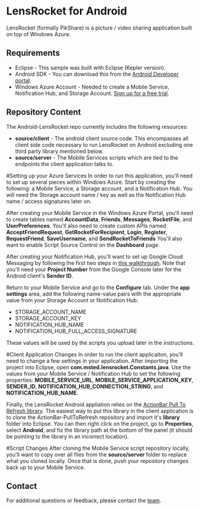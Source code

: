 ﻿LensRocket for Android
================

LensRocket (formally PikShare) is a picture / video sharing application built on top of Windows Azure.

## Requirements
* Eclipse - This sample was built with Eclipse (Kepler version).
* Android SDK - You can download this from the [Android Developer portal](http://developer.android.com/sdk/index.html).
* Windows Azure Account - Needed to create a Mobile Service, Notification Hub, and Storage Account.  [Sign up for a free trial](https://www.windowsazure.com/en-us/pricing/free-trial/).

## Repository Content ##

The Android-LensRocket repo currently includes the following resources:

 - **source/client** - The android client source code.  This encompasses all client side code necessary to run LensRocket on Android excluding one third party library mentioned below.
 - **source/server** - The Mobile Services scripts which are tied to the endpoints the client application talks to. 

#Setting up your Azure Services
In order to run this application, you'll need to set up several pieces within Windows Azure.  Start by creating the following: a Mobile Service, a Storage account, and a Notification Hub.  You will need the Storage account name / key as well as the Notification Hub name / access signatures later on.

After creating your Mobile Service in the Windows Azure Portal, you'll need to create tables named **AccountData**, **Friends**, **Messages**, **RocketFile**, and **UserPreferences**.  You'll also need to create custom APIs named **AcceptFriendRequest**, **GetRocketForRecipient**, **Login**, **Register**, **RequestFriend**, **SaveUsername**, and **SendRocketToFriends**  You'll also want to enable Script Source Control on the **Dashboard** page.

After creating your Notification Hub, you'll want to set up Google Cloud Messaging by following the first two steps in [this walkthrough](http://www.windowsazure.com/en-us/manage/services/notification-hubs/get-started-notification-hubs-android/).  Note that you'll need your **Project Number** from the Google Console later for the Android client's **Sender ID**.

Return to your Mobile Service and go to the **Configure** tab.  Under the **app settings** area, add the following name-value pairs with the appropriate value from your Storage Account or Notification Hub:
* STORAGE_ACCOUNT_NAME
* STORAGE_ACCOUNT_KEY
* NOTIFICATION_HUB_NAME
* NOTIFICATION_HUB_FULL_ACCESS_SIGNATURE

These values will be used by the scripts you upload later in the instructions.

#Client Application Changes
In order to run the client applicaiton, you'll need to change a few settings in your application.  After importing the project into Eclipse, open **com.msted.lensrocket.Constants.java**.  Use the values from your Mobile Service / Notification Hub to set the following properties: **MOBILE_SERVICE_URL**, **MOBILE_SERVICE_APPLICATION_KEY**, **SENDER_ID**, **NOTIFICATION_HUB_CONNECTION_STRING**, and **NOTIFICATION_HUB_NAME**.

Finally, the LensRocket Android appliation relies on the [ActionBar Pull To Refresh library](https://github.com/ChrisRisner/ActionBar-PullToRefresh).  The easiest way to put this library in the client application is to clone the ActionBar-PullToRefresh repository and import it's **library** folder into Eclipse.  You can then right click on the project, go to **Properties**, select **Android**, and fix the library path at the bottom of the panel (it should be pointing to the library in an incorrect location).

#Script Changes
After cloning the Mobile Service script repository locally, you'll want to copy over all files from the **source/server** folder to replace what you cloned locally.  Once that is done, push your repository changes back up to your Mobile Service.

## Contact

For additional questions or feedback, please contact the [team](mailto:chrisner@microsoft.com).
